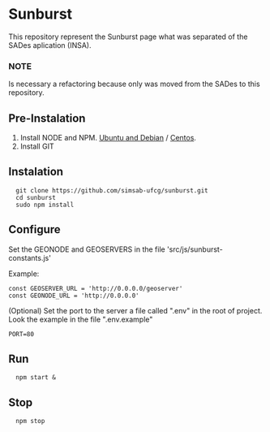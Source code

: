 # Sunburst
This repository represent the Sunburst page what was separated of the SADes aplication (INSA).

### NOTE 
Is necessary a refactoring because only was moved from the SADes to this repository.

## Pre-Instalation
1. Install NODE and NPM. [Ubuntu and Debian](https://tecadmin.net/install-latest-nodejs-npm-on-ubuntu/) / [Centos](https://github.com/nodesource/distributions).
2. Install GIT

## Instalation 
```
  git clone https://github.com/simsab-ufcg/sunburst.git
  cd sunburst
  sudo npm install
```

## Configure
Set the GEONODE and GEOSERVERS in the file 'src/js/sunburst-constants.js'

Example: 
```
const GEOSERVER_URL = 'http://0.0.0.0/geoserver'
const GEONODE_URL = 'http://0.0.0.0'
```

(Optional) Set the port to the server a file called ".env" in the root of project. Look the example in the file ".env.example"
```
PORT=80
```

## Run
```
  npm start &
```

## Stop
```
  npm stop
```
